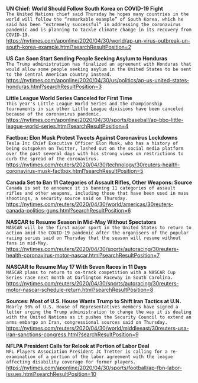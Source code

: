 **UN Chief: World Should Follow South Korea on COVID-19 Fight**\
`The United Nations chief said Thursday he hopes many countries in the world will follow the “remarkable example” of South Korea, which he said has been “extremely successful” in addressing the coronavirus pandemic and is planning to tackle climate change in its recovery from COVID-19.`\
https://nytimes.com/aponline/2020/04/30/world/ap-un-virus-outbreak-un-south-korea-example.html?searchResultPosition=2

**US Can Soon Start Sending People Seeking Asylum to Honduras**\
`The Trump administration has finalized an agreement with Honduras that would allow some people seeking asylum in the United States to be sent to the Central American country instead. `\
https://nytimes.com/aponline/2020/04/30/us/politics/ap-us-united-states-honduras.html?searchResultPosition=3

**Little League World Series Canceled for First Time**\
`This year's Little League World Series and the championship tournaments in six other Little League divisions have been canceled because of the coronavirus pandemic.`\
https://nytimes.com/aponline/2020/04/30/sports/baseball/ap-bbo-little-league-world-series.html?searchResultPosition=4

**Factbox: Elon Musk Protest Tweets Against Coronavirus Lockdowns**\
`Tesla Inc Chief Executive Officer Elon Musk, who has a history of being outspoken on Twitter, lashed out on the social media platform over the past several days with his strong views on restrictions to curb the spread of the coronavirus.`\
https://nytimes.com/reuters/2020/04/30/technology/30reuters-health-coronavirus-musk-factbox.html?searchResultPosition=5

**Canada Set to Ban 11 Categories of Assault Rifles, Other Weapons: Source**\
`Canada is set to announce it is banning 11 categories of assault rifles and other weapons, including those that have been used in mass shootings, a security source said on Thursday.`\
https://nytimes.com/reuters/2020/04/30/world/americas/30reuters-canada-politics-guns.html?searchResultPosition=6

**NASCAR to Resume Season in Mid-May Without Spectators**\
`NASCAR will be the first major sport in the United States to return to action amid the COVID-19 pandemic after the organisers of the popular racing series said on Thursday that the season will resume without fans in mid-May.`\
https://nytimes.com/reuters/2020/04/30/sports/autoracing/30reuters-health-coronavirus-motor-nascar.html?searchResultPosition=7

**NASCAR to Resume May 17 With Seven Races in 11 Days**\
`NASCAR plans to return to on-track competition with a NASCAR Cup Series race next month at Darlington Raceway in South Carolina.`\
https://nytimes.com/reuters/2020/04/30/sports/autoracing/30reuters-motor-nascar-schedule-return.html?searchResultPosition=8

**Sources: Most of U.S. House Wants Trump to Shift Iran Tactics at U.N.**\
`Nearly 90% of U.S. House of Representatives members have signed a letter urging the Trump administration to change the way it is dealing with the United Nations as it pushes the Security Council to extend an arms embargo on Iran, congressional sources said on Thursday.`\
https://nytimes.com/reuters/2020/04/30/world/middleeast/30reuters-usa-iran-sanctions-congress.html?searchResultPosition=9

**NFLPA President Calls for Relook at Portion of Labor Deal**\
`NFL Players Association President JC Tretter is calling for a re-examination of a portion of the labor agreement with the league affecting disability coverage for former players.`\
https://nytimes.com/aponline/2020/04/30/sports/football/ap-fbn-labor-issues.html?searchResultPosition=10

